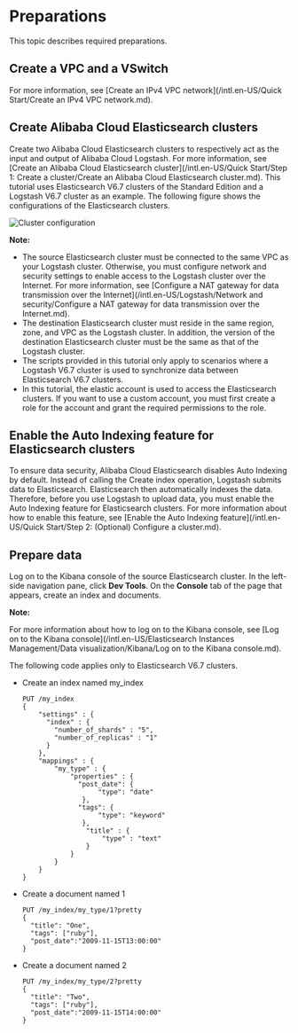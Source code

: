 # Preparations

This topic describes required preparations.

## Create a VPC and a VSwitch

For more information, see [Create an IPv4 VPC network](/intl.en-US/Quick Start/Create an IPv4 VPC network.md).

## Create Alibaba Cloud Elasticsearch clusters

Create two Alibaba Cloud Elasticsearch clusters to respectively act as the input and output of Alibaba Cloud Logstash. For more information, see [Create an Alibaba Cloud Elasticsearch cluster](/intl.en-US/Quick Start/Step 1: Create a cluster/Create an Alibaba Cloud Elasticsearch cluster.md). This tutorial uses Elasticsearch V6.7 clusters of the Standard Edition and a Logstash V6.7 cluster as an example. The following figure shows the configurations of the Elasticsearch clusters.

![Cluster configuration](https://static-aliyun-doc.oss-accelerate.aliyuncs.com/assets/img/en-US/6506186061/p85389.png)

**Note:**

-   The source Elasticsearch cluster must be connected to the same VPC as your Logstash cluster. Otherwise, you must configure network and security settings to enable access to the Logstash cluster over the Internet. For more information, see [Configure a NAT gateway for data transmission over the Internet](/intl.en-US/Logstash/Network and security/Configure a NAT gateway for data transmission over the Internet.md).
-   The destination Elasticsearch cluster must reside in the same region, zone, and VPC as the Logstash cluster. In addition, the version of the destination Elasticsearch cluster must be the same as that of the Logstash cluster.
-   The scripts provided in this tutorial only apply to scenarios where a Logstash V6.7 cluster is used to synchronize data between Elasticsearch V6.7 clusters.
-   In this tutorial, the elastic account is used to access the Elasticsearch clusters. If you want to use a custom account, you must first create a role for the account and grant the required permissions to the role.

## Enable the Auto Indexing feature for Elasticsearch clusters

To ensure data security, Alibaba Cloud Elasticsearch disables Auto Indexing by default. Instead of calling the Create index operation, Logstash submits data to Elasticsearch. Elasticsearch then automatically indexes the data. Therefore, before you use Logstash to upload data, you must enable the Auto Indexing feature for Elasticsearch clusters. For more information about how to enable this feature, see [Enable the Auto Indexing feature](/intl.en-US/Quick Start/Step 2: (Optional) Configure a cluster.md).

## Prepare data

Log on to the Kibana console of the source Elasticsearch cluster. In the left-side navigation pane, click **Dev Tools**. On the **Console** tab of the page that appears, create an index and documents.

**Note:**

For more information about how to log on to the Kibana console, see [Log on to the Kibana console](/intl.en-US/Elasticsearch Instances Management/Data visualization/Kibana/Log on to the Kibana console.md).

The following code applies only to Elasticsearch V6.7 clusters.

-   Create an index named my\_index

    ```
    PUT /my_index
    {
        "settings" : {
          "index" : {
            "number_of_shards" : "5",
            "number_of_replicas" : "1"
          }
        },
        "mappings" : {
            "my_type" : {
                "properties" : {
                  "post_date": {          
                       "type": "date"       
                   },
                  "tags": {
                       "type": "keyword"
                   },
                    "title" : {
                        "type" : "text"
                    }
                }
            }
        }
    }
    ```

-   Create a document named 1

    ```
    PUT /my_index/my_type/1?pretty
    {
      "title": "One", 
      "tags": ["ruby"],
      "post_date":"2009-11-15T13:00:00"
    }
    ```

-   Create a document named 2

    ```
    PUT /my_index/my_type/2?pretty
    {
      "title": "Two", 
      "tags": ["ruby"],
      "post_date":"2009-11-15T14:00:00"
    }
    ```


